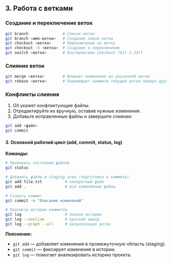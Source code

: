 ## **3. Работа с ветками**  
### **Создание и переключение веток**  
```bash
git branch               # Список веток
git branch <имя-ветки>   # Создание новой ветки
git checkout <ветка>     # Переключение на ветку
git checkout -b <ветка>  # Создание и переключение
git switch <ветка>       # Альтернатива checkout (Git 2.23+)
```

### **Слияние веток**  
```bash
git merge <ветка>        # Вливает изменения из указанной ветки
git rebase <ветка>       # Перемещает коммиты текущей ветки поверх другой
```

### **Конфликты слияния**  
1. Git укажет конфликтующие файлы.  
2. Отредактируйте их вручную, оставив нужные изменения.  
3. Добавьте исправленные файлы и завершите слияние:  
```bash
git add <файл>
git commit
```

#### **3. Основной рабочий цикл (add, commit, status, log)**  
**Команды:**  
```bash
# Проверить состояние файлов  
git status  

# Добавить файлы в staging area (подготовка к коммиту)  
git add file.txt          # конкретный файл  
git add .                 # все изменённые файлы  

# Создать коммит  
git commit -m "Описание изменений"  

# Просмотр истории коммитов  
git log                   # полная история  
git log --oneline         # краткий вывод  
git log --graph --all     # визуализация веток  
```  
**Пояснение:**  
- `git add` — добавляет изменения в промежуточную область (staging).  
- `git commit` — фиксирует изменения в истории.  
- `git log` — помогает анализировать историю проекта.  
